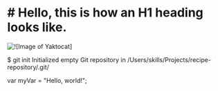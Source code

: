 <h1># Hello, this is how an H1 heading looks like. </h1>
<img src="https://octodex.github.com/images/yaktocat.png" alt="![Image of Yaktocat]">

$ git init
Initialized empty Git repository in /Users/skills/Projects/recipe-repository/.git/

var myVar = "Hello, world!";

